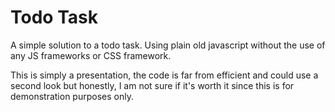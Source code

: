 # Todo Task

A simple solution to a todo task. Using plain old javascript without the use of any JS frameworks
or CSS framework.

This is simply a presentation, the code is far from efficient and could use a second look but honestly,
I am not sure if it's worth it since this is for demonstration purposes only.

